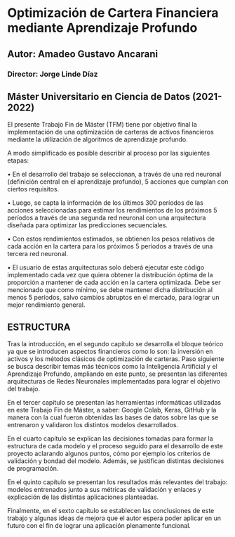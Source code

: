 # Optimización de Cartera Financiera mediante Aprendizaje Profundo

## Autor: Amadeo Gustavo Ancarani
### Director: Jorge Linde Díaz

## Máster Universitario en Ciencia de Datos (2021-2022)

El presente Trabajo Fin de Máster (TFM) tiene por objetivo final la implementación de una optimización de carteras de activos financieros mediante la utilización de algoritmos de aprendizaje profundo.

A modo simplificado es posible describir al proceso por las siguientes etapas:

•	En el desarrollo del trabajo se seleccionan, a través de una red neuronal (definición central en el aprendizaje profundo), 5 acciones que cumplan con ciertos 
requisitos.

•	Luego, se capta la información de los últimos 300 períodos de las acciones seleccionadas para estimar los rendimientos de los próximos 5 períodos a través de una segunda red neuronal con una arquitectura diseñada para optimizar las predicciones secuenciales.

•	Con estos rendimientos estimados, se obtienen los pesos relativos de cada acción en la cartera para los próximos 5 períodos a través de una tercera red neuronal.

•	El usuario de estas arquitecturas solo deberá ejecutar este código implementado cada vez que quiera obtener la distribución óptima de la proporción a mantener de cada acción en la cartera optimizada. Debe ser mencionado que como mínimo, se debe mantener dicha distribución al menos 5 períodos, salvo cambios abruptos en el mercado, para lograr un mejor rendimiento general.

## ESTRUCTURA 

Tras la introducción, en el segundo capítulo se desarrolla el bloque teórico ya que se introducen aspectos financieros como lo son: la inversión en activos y los métodos clásicos de optimización de carteras. Paso siguiente se busca describir temas más técnicos como la Inteligencia Artificial y el Aprendizaje Profundo, ampliando en este punto, se presentan las diferentes arquitecturas de Redes Neuronales implementadas para lograr el objetivo del trabajo.

En el tercer capítulo se presentan las herramientas informáticas utilizadas en este Trabajo Fin de Máster, a saber: Google Colab, Keras, GitHub y la manera con la cual fueron obtenidas las bases de datos sobre las que se entrenaron y validaron los distintos modelos desarrollados.

En el cuarto capítulo se explican las decisiones tomadas para formar la estructura de cada modelo y el proceso seguido para el desarrollo de este proyecto aclarando algunos puntos, cómo por ejemplo los criterios de validación y bondad del modelo. Además, se justifican distintas decisiones de programación.

En el quinto capítulo se presentan los resultados más relevantes del trabajo: modelos entrenados junto a sus métricas de validación y enlaces y explicación de las distintas aplicaciones planteadas.

Finalmente, en el sexto capítulo se establecen las conclusiones de este trabajo y algunas ideas de mejora que el autor espera poder aplicar en un futuro con el fin de lograr una aplicación plenamente funcional.
 
